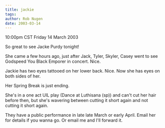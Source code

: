 ```yaml
---
title: jackie
tags: 
author: Rob Nugen
date: 2003-03-14
---
```


<p class=date>10:00pm CST Friday 14 March 2003</p>

<p>So great to see Jacke Purdy tonight!</p>

<p>She came a few hours ago, just after Jack, Tyler, Skyler, Casey
went to see Godspeed You Black Emporer in concert.  Nice.</p>

<p>Jackie has two eyes tattooed on her lower back.  Nice.  Now she has
eyes on both sides of her.</p>

<p>Her Spring Break is just ending.</p>

<p>She's in a one act UIL play (Dance at Luthisana (sp)) and can't cut
her hair before then, but she's wavering between cutting it short
again and not cutting it short again.</p>

<p>They have a public performance in late late March or early April.
Email her for details if you wanna go.  Or email me and I'll forward
it.</p>
